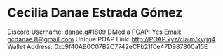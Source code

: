 # Cecilia Danae Estrada Gómez

Discord Username: danae.g#1809
DMed a POAP: Yes
Email: gcdanae.8@gmail.com
Unique POAP Link: http://POAP.xyz/claim/kyrjg4
Wallet Address: 0xc9f40AB0C07B2C7742eCFb21f0e47D987800a15E